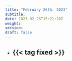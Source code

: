 ```yaml
---
title: "February 26th, 2023"
subtitle:
date: 2023-02-26T15:21:20Z
weight:
version:
draft: false
---
```


- {{< tag fixed >}}
    - 

